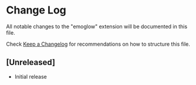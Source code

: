 # Change Log

All notable changes to the "emoglow" extension will be documented in this file.

Check [Keep a Changelog](http://keepachangelog.com/) for recommendations on how to structure this file.

## [Unreleased]

- Initial release
